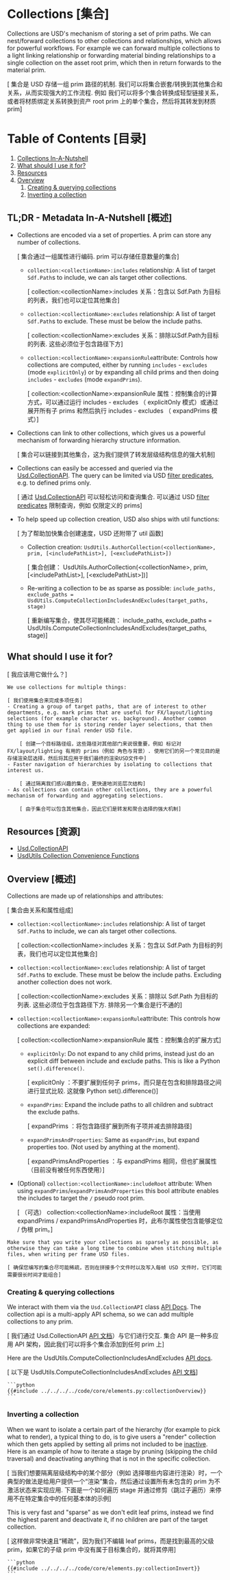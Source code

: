 # Collections [集合]
Collections are USD's mechanism of storing a set of prim paths. We can nest/forward collections to other collections and relationships, which allows for powerful workflows. For example we can forward multiple collections to a light linking relationship or forwarding material binding relationships to a single collection on the asset root prim, which then in return forwards to the material prim.

[ 集合是 USD 存储一组 prim 路径的机制. 我们可以将集合嵌套/转换到其他集合和关系，从而实现强大的工作流程. 例如 我们可以将多个集合转换成轻型链接关系，或者将材质绑定关系转换到资产 root prim 上的单个集合，然后将其转发到材质 prim]

# Table of Contents [目录]
1. [Collections In-A-Nutshell](#summary)
1. [What should I use it for?](#usage)
1. [Resources](#resources)
1. [Overview](#overview)
    1. [Creating & querying collections](#collectionQuery)
    1. [Inverting a collection](#collectionInvert)

## TL;DR - Metadata In-A-Nutshell [概述]<a name="summary"></a>
- Collections are encoded via a set of properties. A prim can store any number of collections.

    [ 集合通过一组属性进行编码. prim 可以存储任意数量的集合]
    - `collection:<collectionName>:includes` relationship: A list of target `Sdf.Path`s to include, we can als target other collections.

        [ collection:\<collectionName\>:includes 关系：包含以 Sdf.Path 为目标的列表，我们也可以定位其他集合]
    - `collection:<collectionName>:excludes` relationship: A list of target `Sdf.Path`s to exclude. These must be below the include paths.

        [ collection:\<collectionName\>:excludes 关系：排除以Sdf.Path为目标的列表. 这些必须位于包含路径下方]
    - `collection:<collectionName>:expansionRule`attribute: Controls how collections are computed, either by running `includes` - `excludes` (mode `explicitOnly`) or by expanding all child prims and then doing `includes` - `excludes` (mode `expandPrims`).

        [ collection:\<collectionName\>:expansionRule 属性：控制集合的计算方式，可以通过运行 includes - excludes （ explicitOnly 模式）或通过展开所有子 prims 和然后执行 includes - excludes （ expandPrims 模式）]
- Collections can link to other collections, which gives us a powerful mechanism of forwarding hierarchy structure information.

    [ 集合可以链接到其他集合，这为我们提供了转发层级结构信息的强大机制]
- Collections can easily be accessed and queried via the [Usd.CollectionAPI](https://openusd.org/release/api/class_usd_collection_a_p_i.html). The query can be limited via USD [filter predicates](https://openusd.org/dev/api/prim_flags_8h.html#Usd_PrimFlags), e.g. to defined prims only.

    [ 通过 [Usd.CollectionAPI](https://openusd.org/release/api/class_usd_collection_a_p_i.html) 可以轻松访问和查询集合. 可以通过 USD [filter predicates](https://openusd.org/dev/api/prim_flags_8h.html#Usd_PrimFlags) 限制查询，例如 仅限定义的 prims]
- To help speed up collection creation, USD also ships with util functions:

    [ 为了帮助加快集合创建速度，USD 还附带了 util 函数]
    - Collection creation: `UsdUtils.AuthorCollection(<collectionName>, prim, [<includePathList>], [<excludePathList>])`

        [ 集合创建： UsdUtils.AuthorCollection(\<collectionName\>, prim, [\<includePathList\>], [\<excludePathList\>])]
    - Re-writing a collection to be as sparse as possible: `include_paths, exclude_paths = UsdUtils.ComputeCollectionIncludesAndExcludes(target_paths, stage)`

        [ 重新编写集合，使其尽可能稀疏： include_paths, exclude_paths = UsdUtils.ComputeCollectionIncludesAndExcludes(target_paths, stage)]

## What should I use it for? <a name="usage"></a>

[ 我应该用它做什么？]

~~~admonish tip
We use collections for multiple things:

[ 我们使用集合来完成多项任务]
- Creating a group of target paths, that are of interest to other departments, e.g. mark prims that are useful for FX/layout/lighting selections (for example character vs. background). Another common thing to use them for is storing render layer selections, that then get applied in our final render USD file.

    [ 创建一个目标路径组，这些路径对其他部门来说很重要，例如 标记对 FX/layout/lighting 有用的 prims（例如 角色与背景）. 使用它们的另一个常见目的是存储渲染层选择，然后将其应用于我们最终的渲染USD文件中]
- Faster navigation of hierarchies by isolating to collections that interest us.

    [ 通过隔离我们感兴趣的集合，更快速地浏览层次结构]
- As collections can contain other collections, they are a powerful mechanism of forwarding and aggregating selections.

    [ 由于集合可以包含其他集合，因此它们是转发和聚合选择的强大机制]
~~~

## Resources [资源]<a name="resources"></a>
- [Usd.CollectionAPI](https://openusd.org/release/api/class_usd_collection_a_p_i.html)
- [UsdUtils Collection Convenience Functions](https://openusd.org/dev/api/authoring_8h.html#ad2939a973bd544ff30e4828ff09765db)


## Overview [概述]<a name="overview"></a>
Collections are made up of relationships and attributes:

[ 集合由关系和属性组成]

- `collection:<collectionName>:includes` relationship: A list of target `Sdf.Path`s to include, we can als target other collections.

    [ collection:\<collectionName\>:includes 关系：包含以 Sdf.Path 为目标的列表，我们也可以定位其他集合]
- `collection:<collectionName>:excludes` relationship: A list of target `Sdf.Path`s to exclude. These must be below the include paths. Excluding another collection does not work.

    [ collection:\<collectionName\>:excludes 关系：排除以 Sdf.Path 为目标的列表. 这些必须位于包含路径下方. 排除另一个集合是行不通的]
- `collection:<collectionName>:expansionRule`attribute: This controls how collections are expanded:

    [ collection:\<collectionName\>:expansionRule 属性：控制集合的扩展方式]
    - `explicitOnly`: Do not expand to any child prims, instead just do an explicit diff between include and exclude paths. This is like a Python `set().difference()`.

        [ explicitOnly ：不要扩展到任何子 prims，而只是在包含和排除路径之间进行显式比较. 这就像 Python set().difference()]
    - `expandPrims`: Expand the include paths to all children and subtract the exclude paths.

        [ expandPrims ：将包含路径扩展到所有子项并减去排除路径]
    - `expandPrimsAndProperties`: Same as `expandPrims`, but expand properties too. (Not used by anything at the moment).

        [ expandPrimsAndProperties ：与 expandPrims 相同，但也扩展属性（目前没有被任何东西使用）]
- (Optional) `collection:<collectionName>:includeRoot` attribute: When using `expandPrims`/`expandPrimsAndProperties` this bool attribute enables the includes to target the `/` pseudo root prim.

    [ （可选） collection:\<collectionName\>:includeRoot 属性：当使用 expandPrims / expandPrimsAndProperties 时，此布尔属性使包含能够定位 / 伪根 prim。]

~~~admonish danger title="Collection Size"
Make sure that you write your collections as sparsely as possible, as otherwise they can take a long time to combine when stitching multiple files, when writing per frame USD files.

[ 确保您编写的集合尽可能稀疏，否则在拼接多个文件时以及写入每帧 USD 文件时，它们可能需要很长时间才能组合]
~~~

### Creating & querying collections <a name="collectionQuery"></a>
We interact with them via the `Usd.CollectionAPI` class [API Docs](https://openusd.org/release/api/class_usd_collection_a_p_i.html). The collection api is a multi-apply API schema, so we can add multiple collections to any prim.

[ 我们通过 Usd.CollectionAPI [API 文档](https://openusd.org/release/api/class_usd_collection_a_p_i.html)）与它们进行交互. 集合 API 是一种多应用 API 架构，因此我们可以将多个集合添加到任何 prim 上]

Here are the UsdUtils.ComputeCollectionIncludesAndExcludes [API docs](https://openusd.org/dev/api/authoring_8h.html#ad2939a973bd544ff30e4828ff09765db).

[ 以下是 UsdUtils.ComputeCollectionIncludesAndExcludes [API 文档](https://openusd.org/dev/api/authoring_8h.html#ad2939a973bd544ff30e4828ff09765db)]

~~~admonish tip title=""
```python
{{#include ../../../../code/core/elements.py:collectionOverview}}
```
~~~

### Inverting a collection <a name="collectionInvert"></a>
When we want to isolate a certain part of the hierarchy (for example to pick what to render), a typical thing to do, is to give users a "render" collection which then gets applied by setting all prims not included to be [inactive](./prim.md#active). Here is an example of how to iterate a stage by pruning (skipping the child traversal) and deactivating anything that is not in the specific collection.

[ 当我们想要隔离层级结构中的某个部分（例如 选择哪些内容进行渲染）时，一个典型的做法是给用户提供一个“渲染”集合，然后通过设置所有未包含的 prim 为不激活状态来实现应用. 下面是一个如何遍历 stage 并通过修剪（跳过子遍历）来停用不在特定集合中的任何基本体的示例]

This is very fast and "sparse" as we don't edit leaf prims, instead we find the highest parent and deactivate it, if no children are part of the target collection.

[ 这样做非常快速且“稀疏”，因为我们不编辑 leaf prims，而是找到最高的父级 prim，如果它的子级 prim 中没有属于目标集合的，就将其停用]

~~~admonish tip title=""
```python
{{#include ../../../../code/core/elements.py:collectionInvert}}
```
~~~
